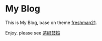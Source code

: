 My Blog
==========

This is  My Blog, base on theme [freshman21](http://yulijia.net/freshman21/).


Enjoy. please see [茶码鼓捣](http://chinant.github.io/)

